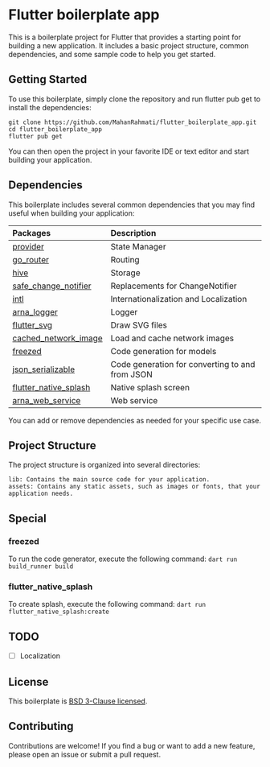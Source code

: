 # Flutter boilerplate app

This is a boilerplate project for Flutter that provides a starting point for building a new application. It includes a basic project structure, common dependencies, and some sample code to help you get started.

## Getting Started

To use this boilerplate, simply clone the repository and run flutter pub get to install the dependencies:

```
git clone https://github.com/MahanRahmati/flutter_boilerplate_app.git
cd flutter_boilerplate_app
flutter pub get
```

You can then open the project in your favorite IDE or text editor and start building your application.

## Dependencies

This boilerplate includes several common dependencies that you may find useful when building your application:

| Packages                                                                 | Description                                     |
| :----------------------------------------------------------------------- | :---------------------------------------------- |
| [provider](https://pub.dev/packages/provider/)                           | State Manager                                   |
| [go_router](https://pub.dev/packages/go_router/)                         | Routing                                         |
| [hive](https://pub.dev/packages/hive/)                                   | Storage                                         |
| [safe_change_notifier](https://pub.dev/packages/safe_change_notifier/)   | Replacements for ChangeNotifier                 |
| [intl](https://pub.dev/packages/intl/)                                   | Internationalization and Localization           |
| [arna_logger](https://pub.dev/packages/arna_logger/)                     | Logger                                          |
| [flutter_svg](https://pub.dev/packages/flutter_svg/)                     | Draw SVG files                                  |
| [cached_network_image](https://pub.dev/packages/cached_network_image/)   | Load and cache network images                   |
| [freezed](https://pub.dev/packages/freezed/)                             | Code generation for models                      |
| [json_serializable](https://pub.dev/packages/json_serializable/)         | Code generation for converting to and from JSON |
| [flutter_native_splash](https://pub.dev/packages/flutter_native_splash/) | Native splash screen                            |
| [arna_web_service](https://pub.dev/packages/arna_web_service)            | Web service                                     |

You can add or remove dependencies as needed for your specific use case.

## Project Structure

The project structure is organized into several directories:

    lib: Contains the main source code for your application.
    assets: Contains any static assets, such as images or fonts, that your application needs.

## Special

### freezed

To run the code generator, execute the following command: `dart run build_runner build`

### flutter_native_splash

To create splash, execute the following command: `dart run flutter_native_splash:create`

## TODO

- [ ] Localization

## License

This boilerplate is [BSD 3-Clause licensed](./LICENSE).

## Contributing

Contributions are welcome! If you find a bug or want to add a new feature, please open an issue or submit a pull request.
